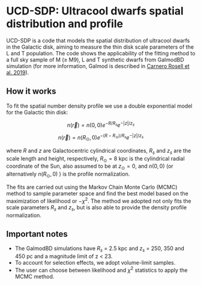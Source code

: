 # UCD-SDP: Ultracool dwarfs spatial distribution and profile

UCD-SDP is a code that models the spatial distribution of ultracool dwarfs in the Galactic disk, aiming to measure the thin disk scale parameters of the L and T population. The code shows the applicability of the fitting method to a full sky sample of M ($\geq$ M9), L and T synthetic dwarfs from GalmodBD simulation (for more information, Galmod is described in [Carnero Rosell et al. 2019](https://ui.adsabs.harvard.edu/abs/2019MNRAS.489.5301C/abstract)).

## How it works

To fit the spatial number density profile we use a double exponential model for the Galactic thin disk:

``` math
n(\vec{r}) = n(0,0)e^{-R/R_{s}} e^{-|z|/z_{s}}
```

``` math
n(\vec{r}) = n(R_{\odot},0)e^{-(R-R_{\odot})/R_{s}} e^{-|z|/z_{s}}
```

where $R$ and $z$ are Galactocentric cylindrical coordinates, $R_s$ and $z_s$ are the scale length and height, respectively, $R_{\odot}=8$ kpc is the cylindrical radial coordinate of the Sun, also assumed to be at $z_{\odot}=0$, and $n(0,0)$ (or alternatively $n(R_{\odot},0)$ ) is the profile normalization. 

The fits are carried out using the Markov Chain Monte Carlo (MCMC) method to sample parameter space and find the best model based on the maximization of likelihood or $-\chi^2$. The method we adopted not only fits the scale parameters $R_{s}$ and $z_{s}$, but is also able to provide the density profile normalization.

## Important notes

- The GalmodBD simulations have $R_s$ = 2.5 kpc and $z_s$ = 250, 350 and 450 pc and a magnitude limit of z < 23. 
- To account for selection effects, we adopt volume-limit samples.
- The user can choose between likelihood and $\chi^2$ statistics to apply the MCMC method.
